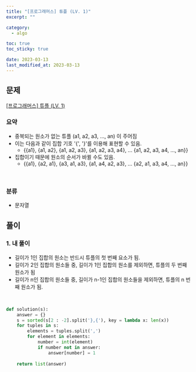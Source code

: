 ```yaml
---
title: "[프로그래머스] 튜플 (LV. 1)"
excerpt: ""

category:
  - algo

toc: true
toc_sticky: true

date: 2023-03-13
last_modified_at: 2023-03-13
---
```


## 문제

[[프로그래머스] 튜플 (LV. 1) ](https://programmers.co.kr/learn/courses/30/lessons/64065)

### 요약

- 중복되는 원소가 없는 튜플 (a1, a2, a3, ..., an) 이 주어짐
- 이는 다음과 같이 집합 기호 '{', '}'를 이용해 표현할 수 있음.
    - {{a1}, {a1, a2}, {a1, a2, a3}, {a1, a2, a3, a4}, ... {a1, a2, a3, a4, ..., an}}
- 집합이기 때문에 원소의 순서가 바뀔 수도 있음.
    - {{a1}, {a2, a1}, {a3, a1, a3}, {a1, a4, a2, a3}, ... {a2, a1, a3, a4, ..., an}}
<br>

### 분류

- 문자열

## 풀이

### 1. 내 풀이

- 길이가 1인 집합의 원소는 반드시 튜플의 첫 번째 요소가 됨.
- 길이가 2인 집합의 원소들 중, 길이가 1인 집합의 원소를 제외하면, 튜플의 두 번째 원소가 됨
- 길이가 n인 집합의 원소들 중, 길이가 n-1인 집합의 원소들을 제외하면, 튜플의 n 번째 원소가 됨.

<br>

```python
def solution(s):
    answer = {}
    s = sorted(s[2 : -2].split('},{'), key = lambda x: len(x))
    for tuples in s:
        elements = tuples.split(',')
        for element in elements:
            number = int(element)
            if number not in answer:
                answer[number] = 1
    
    return list(answer)

```